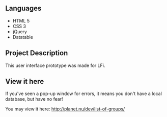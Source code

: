 Languages
--------
- HTML 5
- CSS 3
- jQuery
- Datatable

Project Description
--------
This user interface prototype was made for LFi. 

View it here
--------
If you've seen a pop-up window for errors, it means you don't have a local database, but have no fear! 

You may view it here:
http://planet.nu/dev/list-of-groups/
